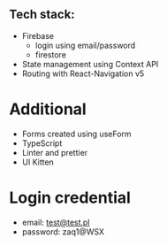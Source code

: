 ## Tech stack:

- Firebase
  - login using email/password
  - firestore
- State management using Context API
- Routing with React-Navigation v5

# Additional

- Forms created using useForm
- TypeScript
- Linter and prettier
- UI Kitten

# Login credential

- email: test@test.pl
- password: zaq1@WSX
